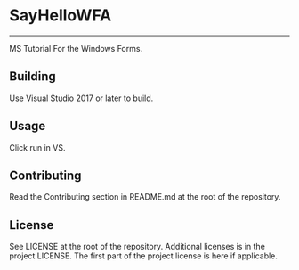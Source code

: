 # SayHelloWFA

---

MS Tutorial For the Windows Forms.

## Building

Use Visual Studio 2017 or later to build.

## Usage

Click run in VS.

## Contributing

Read the Contributing section in README.md at the root of the repository.

## License

See LICENSE at the root of the repository. Additional licenses is in the project LICENSE.
The first part of the project license is here if applicable.
